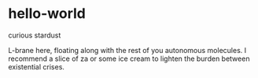 # hello-world
curious stardust

L-brane here, floating along with the rest of you autonomous molecules.
I recommend a slice of za or some ice cream to lighten the burden between existential crises. 

